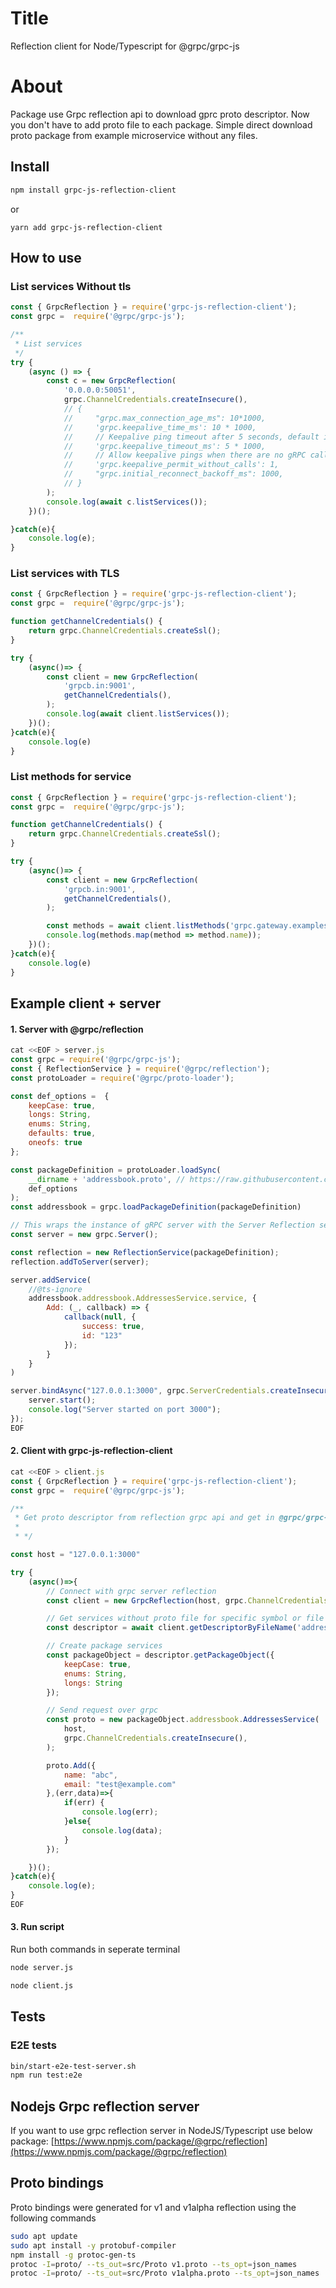 # Title
Reflection client for Node/Typescript for @grpc/grpc-js

# About
Package use Grpc reflection api to download gprc proto descriptor. Now you don't have to add proto file
to each package. Simple direct download proto package from example microservice without any files.

## Install
```sh
npm install grpc-js-reflection-client
```

or
```
yarn add grpc-js-reflection-client
```

## How to use

### List services Without tls
```js
const { GrpcReflection } = require('grpc-js-reflection-client');
const grpc =  require('@grpc/grpc-js');

/**
 * List services
 */
try {
    (async () => {
        const c = new GrpcReflection(
            '0.0.0.0:50051',
            grpc.ChannelCredentials.createInsecure(),
            // {
            //     "grpc.max_connection_age_ms": 10*1000,
            //     'grpc.keepalive_time_ms': 10 * 1000,
            //     // Keepalive ping timeout after 5 seconds, default is 20 seconds.
            //     'grpc.keepalive_timeout_ms': 5 * 1000,
            //     // Allow keepalive pings when there are no gRPC calls.
            //     'grpc.keepalive_permit_without_calls': 1,
            //     "grpc.initial_reconnect_backoff_ms": 1000,
            // }
        );
        console.log(await c.listServices());
    })();

}catch(e){
    console.log(e);
}

```

### List services with TLS
```js
const { GrpcReflection } = require('grpc-js-reflection-client');
const grpc =  require('@grpc/grpc-js');

function getChannelCredentials() {
    return grpc.ChannelCredentials.createSsl();
}

try {
    (async()=> {
        const client = new GrpcReflection(
            'grpcb.in:9001',
            getChannelCredentials(),
        );
        console.log(await client.listServices());
    })();
}catch(e){
    console.log(e)
}
```

### List methods for service
```js
const { GrpcReflection } = require('grpc-js-reflection-client');
const grpc =  require('@grpc/grpc-js');

function getChannelCredentials() {
    return grpc.ChannelCredentials.createSsl();
}

try {
    (async()=> {
        const client = new GrpcReflection(
            'grpcb.in:9001',
            getChannelCredentials(),
        );

        const methods = await client.listMethods('grpc.gateway.examples.examplepb.ABitOfEverythingService');
        console.log(methods.map(method => method.name));
    })();
}catch(e){
    console.log(e)
}
```

## Example client + server

#### 1. Server with @grpc/reflection
```js
cat <<EOF > server.js
const grpc = require('@grpc/grpc-js');
const { ReflectionService } = require('@grpc/reflection');
const protoLoader = require('@grpc/proto-loader');

const def_options =  {
    keepCase: true,
    longs: String,
    enums: String,
    defaults: true,
    oneofs: true
};

const packageDefinition = protoLoader.loadSync(
    __dirname + 'addressbook.proto', // https://raw.githubusercontent.com/gawsoftpl/grpc-js-reflection-api-client/main/tests/protos/addressbook.proto
    def_options
);
const addressbook = grpc.loadPackageDefinition(packageDefinition)

// This wraps the instance of gRPC server with the Server Reflection service and returns it.
const server = new grpc.Server();

const reflection = new ReflectionService(packageDefinition);
reflection.addToServer(server);

server.addService(
    //@ts-ignore
    addressbook.addressbook.AddressesService.service, {
        Add: (_, callback) => {
            callback(null, {
                success: true,
                id: "123"
            });
        }
    }
)

server.bindAsync("127.0.0.1:3000", grpc.ServerCredentials.createInsecure(),() => {
    server.start();
    console.log("Server started on port 3000");
});
EOF
```

#### 2. Client with grpc-js-reflection-client
```js
cat <<EOF > client.js
const { GrpcReflection } = require('grpc-js-reflection-client');
const grpc =  require('@grpc/grpc-js');

/**
 * Get proto descriptor from reflection grpc api and get in @grpc/grpc-js format
 *
 * */

const host = "127.0.0.1:3000"

try {
    (async()=>{
        // Connect with grpc server reflection
        const client = new GrpcReflection(host, grpc.ChannelCredentials.createInsecure());

        // Get services without proto file for specific symbol or file name
        const descriptor = await client.getDescriptorByFileName('addressbook.proto');

        // Create package services
        const packageObject = descriptor.getPackageObject({
            keepCase: true,
            enums: String,
            longs: String
        });

        // Send request over grpc
        const proto = new packageObject.addressbook.AddressesService(
            host,
            grpc.ChannelCredentials.createInsecure(),
        );

        proto.Add({
            name: "abc",
            email: "test@example.com"
        },(err,data)=>{
            if(err) {
                console.log(err);
            }else{
                console.log(data);
            }
        });

    })();
}catch(e){
    console.log(e);
}
EOF
```

#### 3. Run script
Run both commands in seperate terminal
```sh
node server.js
```
```sh
node client.js
```

## Tests

### E2E tests
```sh
bin/start-e2e-test-server.sh
npm run test:e2e
```

## Nodejs Grpc reflection server
If you want to use grpc reflection server in NodeJS/Typescript use below package:
[https://www.npmjs.com/package/@grpc/reflection](https://www.npmjs.com/package/@grpc/reflection)

## Proto bindings

Proto bindings were generated for v1 and v1alpha reflection using the following commands

```sh
sudo apt update
sudo apt install -y protobuf-compiler
npm install -g protoc-gen-ts
protoc -I=proto/ --ts_out=src/Proto v1.proto --ts_opt=json_names
protoc -I=proto/ --ts_out=src/Proto v1alpha.proto --ts_opt=json_names
```

